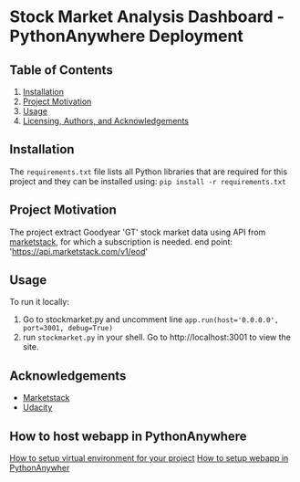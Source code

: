 # Stock Market Analysis Dashboard - PythonAnywhere Deployment

## Table of Contents

1. [Installation](#installation)
2. [Project Motivation](#motivation)
3. [Usage](#usage)
5. [Licensing, Authors, and Acknowledgements](#licensing)

## Installation <a name="installation"></a>
The `requirements.txt` file lists all Python libraries that are required for this project and they can be installed using:
```pip install -r requirements.txt```

## Project Motivation<a name="motivation"></a>
The project extract Goodyear 'GT' stock market data using API from [marketstack](https://marketstack.com), for which a subscription is needed.
end point: 'https://api.marketstack.com/v1/eod'

## Usage<a name="usage"></a>
To run it locally:
1. Go to stockmarket.py and uncomment line `app.run(host='0.0.0.0', port=3001, debug=True)`
2. run `stockmarket.py` in your shell. Go to http://localhost:3001 to view the site.

## Acknowledgements<a name="licensing"></a>

* [Marketstack](https://marketstack.com)
* [Udacity](https://www.udacity.com/)





## How to host webapp in PythonAnywhere

[How to setup virtual environment for your project](https://help.pythonanywhere.com/pages/Virtualenvs/)
[How to setup webapp in PythonAnywher](https://pub.towardsai.net/its-time-to-say-goodbye-to-heroku-and-welcome-pythonanywhere-ec3a2b8caa3b)